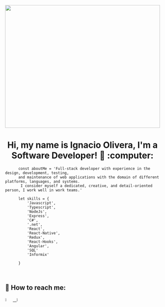 <img width='100%' height='400px' src='https://img2.rtve.es/i/ctv-6pe-portada-noticias_1614352808020.png'/>
<h1 align="center"> Hi, my name is Ignacio Olivera, I'm a Software Developer! 👋 :computer: </h1>


```      
      const aboutMe = 'Full-stack developer with experience in the design, development, testing,
      and maintenance of web applications with the domain of different platforms, languages, and systems.
       I consider myself a dedicated, creative, and detail-oriented person, I work well in work teams.'

      let skills = {
          'Javascript',
          'Typescript',
          'NodeJs',
          'Express',
          'C#',
          '.net',
          'React',
          'React-Native',
          'Redux',
          'React-Hooks',
          'Angular',
          'SQL'
          'Informix'
          
      }
```
      
 &nbsp;
## :paperclip: How to reach me:
<span >
<a href="https://www.linkedin.com/in/ignacio-olivera-3942461a2/" ><img width="5%" src="https://cdn-icons-png.flaticon.com/512/174/174857.png"> &nbsp;
<a href="mailto:oliveraignacio02@gmail.com" ><img width="5%" src="https://cdn.icon-icons.com/icons2/2631/PNG/512/gmail_new_logo_icon_159149.png">
</span>
